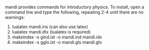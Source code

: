 mandi provides commands for introductory physics. To install, open a command
line  and  type  the  following,  repeating 2-4 until there are no warnings:

  1. lualatex mandi.ins  (can also use latex)
  2. lualatex mandi.dtx  (lualatex is required)
  3. makeindex -s gind.ist -o mandi.ind mandi.idx
  4. makeindex -s gglo.ist -o mandi.gls mandi.glo

